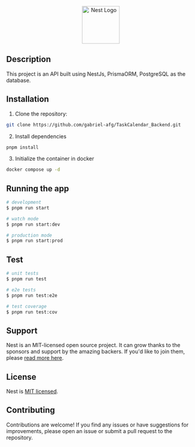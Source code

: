 <p align="center">
  <a href="http://nestjs.com/" target="blank"><img src="https://nestjs.com/img/logo-small.svg" width="100" alt="Nest Logo" /></a>
</p>

## Description

This project is an API built using NestJs, PrismaORM, PostgreSQL as the database.

## Installation
1. Clone the repository:

```bash
git clone https://github.com/gabriel-afg/TaskCalendar_Backend.git
```

2. Install dependencies 
```bash
pnpm install
```

3. Initialize the container in docker
```bash
docker compose up -d
```


## Running the app

```bash
# development
$ pnpm run start

# watch mode
$ pnpm run start:dev

# production mode
$ pnpm run start:prod
```

## Test

```bash
# unit tests
$ pnpm run test

# e2e tests
$ pnpm run test:e2e

# test coverage
$ pnpm run test:cov
```

## Support

Nest is an MIT-licensed open source project. It can grow thanks to the sponsors and support by the amazing backers. If you'd like to join them, please [read more here](https://docs.nestjs.com/support).

## License

Nest is [MIT licensed](LICENSE).

## Contributing

Contributions are welcome! If you find any issues or have suggestions for improvements, please open an issue or submit a pull request to the repository.